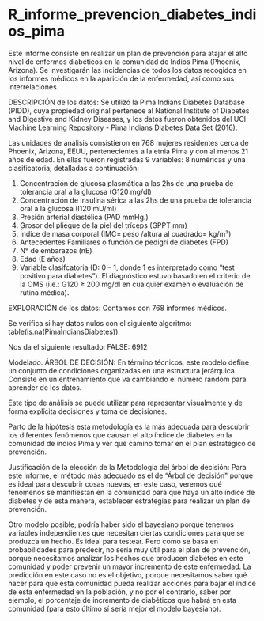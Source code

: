 # R_informe_prevencion_diabetes_indios_pima
Este informe consiste en realizar un plan de prevención para atajar el alto nivel de enfermos diabéticos en la comunidad de Indios Pima (Phoenix, Arizona). Se investigarán las incidencias de todos los datos recogidos en los informes médicos en la aparición de la enfermedad, así como sus interrelaciones.


DESCRIPCIÓN de los datos:
Se utilizó la Pima Indians Diabetes Database (PIDD), cuya propiedad original pertenece al National Institute of Diabetes and Digestive and Kidney Diseases, y los datos fueron obtenidos del UCI Machine Learning Repository - Pima Indians Diabetes Data Set (2016). 


Las unidades de análisis consistieron en 768 mujeres residentes cerca de Phoenix, Arizona, EEUU, pertenecientes a la etnia Pima y con al menos 21 años de edad. En ellas fueron registradas 9 variables: 8 numéricas y una clasificatoria, detalladas a continuación:

1. Concentración de glucosa plasmática a las 2hs de una prueba de tolerancia oral a la glucosa (G120 mg/dl) 
2. Concentración de insulina sérica a las 2hs de una prueba de tolerancia oral a la glucosa (I120 mU/ml) 
3. Presión arterial diastólica (PAD mmHg.) 
4. Grosor del pliegue de la piel del tríceps (GPPT mm) 
5. Índice de masa corporal (IMC= peso /altura al cuadrado= kg/m²) 
6. Antecedentes Familiares o función de pedigrí de diabetes (FPD) 
7. N° de embarazos (nE) 
8. Edad (E años) 
9. Variable clasifcatoria (D: 0 – 1, donde 1 es interpretado como “test positivo para diabetes”). El diagnóstico estuvo basado en el criterio de la OMS (i.e.: G120 ≥ 200 mg/dl en cualquier examen o evaluación de rutina médica). 


EXPLORACIÓN de los datos:
Contamos con 768 informes médicos.

Se verifica si hay datos nulos con el siguiente algoritmo:
table(is.na(PimaIndiansDiabetes))

Nos da el siguiente resultado:
FALSE: 6912


Modelado. ÁRBOL DE DECISIÓN:
En término técnicos, este modelo define un conjunto de condiciones organizadas en una estructura jerárquica. Consiste en un entrenamiento que va cambiando el número random para aprender de los datos.

Este tipo de análisis se puede utilizar para representar visualmente y de forma explícita decisiones y toma de decisiones.

Parto de la hipótesis esta metodología es la más adecuada para descubrir los diferentes fenómenos que causan el alto índice de diabetes en la comunidad de indios Pima y ver qué camino tomar en el plan estratégico de prevención. 


Justificación de la elección de la Metodología del árbol de decisión:
Para este informe, el método más adecuado es el de “Árbol de decisión" porque es ideal para descubrir cosas nuevas, en este caso, veremos qué fenómenos se manifiestan en la comunidad para que haya un alto índice de diabetes y de esta manera, establecer estrategias para realizar un plan de prevención. 

Otro modelo posible, podría haber sido el bayesiano porque tenemos variables independientes que necesitan ciertas condiciones para que se produzca un hecho. Es ideal para testear. Pero como se basa en probabilidades para predecir, no sería muy útil para el plan de prevención, porque necesitamos analizar los hechos que producen diabetes en este comunidad y poder prevenir un mayor incremento de este enfermedad. La predicción en este caso no es el objetivo, porque necesitamos saber qué hacer para que esta comunidad pueda realizar acciones para bajar el índice de esta enfermedad en la población, y no por el contrario, saber por ejemplo, el porcentaje de incremento de diabéticos que habrá en esta comunidad (para esto último sí sería mejor el modelo bayesiano).


